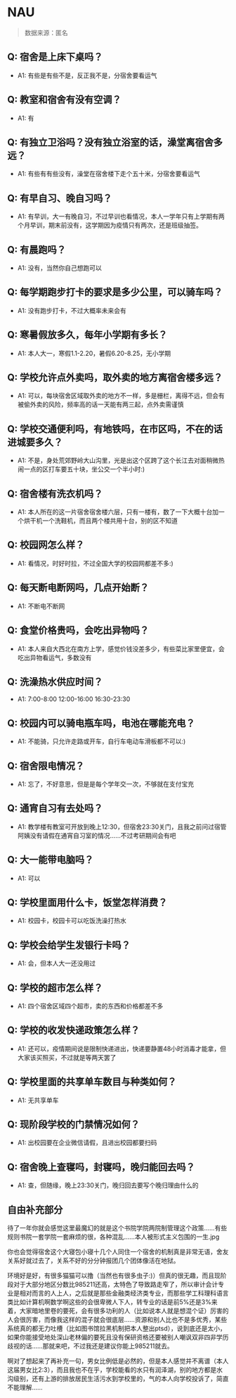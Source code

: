 # NAU

> 数据来源：匿名

## Q: 宿舍是上床下桌吗？

- A1: 有些是有些不是，反正我不是，分宿舍要看运气

## Q: 教室和宿舍有没有空调？

- A1: 有

## Q: 有独立卫浴吗？没有独立浴室的话，澡堂离宿舍多远？

- A1: 有些有有些没有，澡堂在宿舍楼下走个五十米，分宿舍要看运气

## Q: 有早自习、晚自习吗？

- A1: 有早训，大一有晚自习，不过早训也看情况，本人一学年只有上学期有两个月早训，期末前没有，这学期因为疫情只有两次，还是班级抽签。

## Q: 有晨跑吗？

- A1: 没有，当然你自己想跑可以

## Q: 每学期跑步打卡的要求是多少公里，可以骑车吗？

- A1: 没有跑步打卡，不过大概率未来会有

## Q: 寒暑假放多久，每年小学期有多长？

- A1: 本人大一，寒假1.1-2.20，暑假6.20-8.25，无小学期

## Q: 学校允许点外卖吗，取外卖的地方离宿舍楼多远？

- A1: 可以，每块宿舍区域取外卖的地方不一样，多是栅栏，离得不远，但会有被偷外卖的风险，频率高的话一天能有两三起，点外卖需谨慎

## Q: 学校交通便利吗，有地铁吗，在市区吗，不在的话进城要多久？

- A1: 不是，身处荒郊野岭大山沟里，光是出这个区跨了这个长江去对面稍微热闹一点的区打车要五十块，坐公交一个半小时:)

## Q: 宿舍楼有洗衣机吗？

- A1: 本人所在的这一片宿舍宿舍楼六层，只有一楼有，数了一下大概十台加一个烘干机一个洗鞋机，而且两个楼共用十台，别的区不知道

## Q: 校园网怎么样？

- A1: 看情况，时好时拉，不过全国大学的校园网都差不多:)

## Q: 每天断电断网吗，几点开始断？

- A1: 不断电不断网

## Q: 食堂价格贵吗，会吃出异物吗？

- A1: 本人来自大西北在南方上学，感觉价钱没差多少，有些菜比家里便宜，会吃出异物看运气，多数没有

## Q: 洗澡热水供应时间？

- A1: 7:00-8:00 12:00-16:00  16:30-23:30

## Q: 校园内可以骑电瓶车吗，电池在哪能充电？

- A1: 不能骑，只允许走路或开车，自行车电动车滑板都不可以:)

## Q: 宿舍限电情况？

- A1: 忘了，不好意思，但是是每个学年交一次，不够就在支付宝充

## Q: 通宵自习有去处吗？

- A1: 教学楼有教室可开放到晚上12:30，但宿舍23:30关门，且我之前问过宿管阿姨没有请假在通宵自习室的情况……不过考研期间会有吧

## Q: 大一能带电脑吗？

- A1: 可以

## Q: 学校里面用什么卡，饭堂怎样消费？

- A1: 校园卡，校园卡可以吃饭洗澡打热水

## Q: 学校会给学生发银行卡吗？

- A1: 会，但本人大一还没用过

## Q: 学校的超市怎么样？

- A1: 四个宿舍区域四个超市，卖的东西和价格都差不多

## Q: 学校的收发快递政策怎么样？

- A1: 还可以，疫情期间说是限制快递进出，快递要静置48小时消毒才能拿，但大家该买照买，不过就是等两天罢了

## Q: 学校里面的共享单车数目与种类如何？

- A1: 无共享单车

## Q: 现阶段学校的门禁情况如何？

- A1: 出校园要在企业微信请假，且进出校园都要扫码

## Q: 宿舍晚上查寝吗，封寝吗，晚归能回去吗？

- A1: 查，但随缘，晚上23:30关门，晚归回去要写个晚归理由什么的

## 自由补充部分

待了一年你就会感觉这里最魔幻的就是这个书院学院两院制管理这个政策……有些规则书院一套学院一套麻烦的很，各种混乱……本人被形式主义包围的一生.jpg

你也会觉得宿舍这个大寝包小寝十几个人同住一个宿舍的机制真是非常无语，舍友关系好就过去了，关系不好的分分钟报团几个团体像活在地狱。

环境好是好，有很多猫猫可以撸（当然也有很多虫子:)）但真的很无趣，而且现阶段对于大部分地区分数比985211还高，太特色了导致路走窄了，所以审计会计专业是相对而言的人上人，之后就是那些金融类经济类专业，而那些学工科理科语言类比如计算机啊数学啊这些的会很卑微人下人，转专业的话是前5%还是3%来着，大家暗地里卷的要死，会有很多功利的人（比如说本人就是想混个证）厉害的人会很厉害，而像我这样的混子就会很底层……资源和别人比也不是多优秀，某些系统真的都无力吐槽（比如图书馆拉黑机制把本人整出ptsd），说到底还是太小，如果你能接受地处深山老林偏的要死且没有保研资格还要被别人嘲讽双非四非学历歧视的话……那就来吧，不过我还是建议你能上985211就去。

啊对了想起来了再补充一句，男女比例低是必然的，但是本人感觉并不离谱（本人这届男女比2:3），而且我也不在乎，学校能看的水只有润泽湖，别的地方都是水沟级别，还有上游的排放居民生活污水到学校里的，气的本人向学校投诉了，简直不能理解……